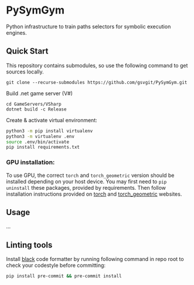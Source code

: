 # PySymGym
Python infrastructure to train paths selectors for symbolic execution engines.


## Quick Start


This repository contains submodules, so use the following command to get sources locally. 
```
git clone --recurse-submodules https://github.com/gsvgit/PySymGym.git
```

Build .net game server (V#)
```
cd GameServers/VSharp
dotnet build -c Release
```

Create & activate virtual environment:
```bash
python3 -m pip install virtualenv
python3 -m virtualenv .env
source .env/bin/activate
pip install requirements.txt
```

### GPU installation:

To use GPU, the correct `torch` and `torch_geometric` version should be installed depending on your host device. You may first need to `pip uninstall` these packages, provided by requirements.
Then follow installation instructions provided on [torch](https://pytorch.org/get-started/locally/) and [torch_geometric](https://pytorch-geometric.readthedocs.io/en/stable/install/installation.html#installation-from-wheels) websites.

## Usage

...

## Linting tools

Install [black](https://github.com/psf/black) code formatter by running following command in repo root to check your codestyle before committing:
```bash
pip install pre-commit && pre-commit install
```
